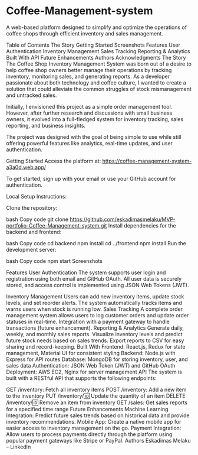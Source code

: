 # Coffee-Management-system
A web-based platform designed to simplify and optimize the operations of coffee shops through efficient inventory and sales management.

Table of Contents
The Story
Getting Started
Screenshots
Features
User Authentication
Inventory Management
Sales Tracking
Reporting & Analytics
Built With
API
Future Enhancements
Authors
Acknowledgments
The Story
The Coffee Shop Inventory Management System was born out of a desire to help coffee shop owners better manage their operations by tracking inventory, monitoring sales, and generating reports. As a developer passionate about both technology and coffee culture, I wanted to create a solution that could alleviate the common struggles of stock mismanagement and untracked sales.

Initially, I envisioned this project as a simple order management tool. However, after further research and discussions with small business owners, it evolved into a full-fledged system for inventory tracking, sales reporting, and business insights.

The project was designed with the goal of being simple to use while still offering powerful features like analytics, real-time updates, and user authentication.

Getting Started
Access the platform at:
https://coffee-management-system-a3a0d.web.app/

To get started, sign up with your email or use your GitHub account for authentication.

Local Setup Instructions:

Clone the repository:

bash
Copy code
git clone https://github.com/eskadimasmelaku/MVP-portfolio-Coffee-Management-system.git
Install dependencies for the backend and frontend:

bash
Copy code
cd backend
npm install
cd ../frontend
npm install
Run the development server:

bash
Copy code
npm start
Screenshots




Features
User Authentication
The system supports user login and registration using both email and GitHub OAuth. All user data is securely stored, and access control is implemented using JSON Web Tokens (JWT).

Inventory Management
Users can add new inventory items, update stock levels, and set reorder alerts.
The system automatically tracks items and warns users when stock is running low.
Sales Tracking
A complete order management system allows users to log customer orders and update order statuses in real-time.
Integration with a payment gateway to handle transactions (future enhancement).
Reporting & Analytics
Generate daily, weekly, and monthly sales reports.
Visualize inventory levels and predict future stock needs based on sales trends.
Export reports to CSV for easy sharing and record-keeping.
Built With
Frontend: React.js, Redux for state management, Material UI for consistent styling
Backend: Node.js with Express for API routes
Database: MongoDB for storing inventory, user, and sales data
Authentication: JSON Web Token (JWT) and GitHub OAuth
Deployment: AWS EC2, Nginx for server management
API
The system is built with a RESTful API that supports the following endpoints:

GET /inventory: Fetch all inventory items
POST /inventory: Add a new item to the inventory
PUT /inventory/:id: Update the quantity of an item
DELETE /inventory/:id: Remove an item from inventory
GET /sales: Get sales reports for a specified time range
Future Enhancements
Machine Learning Integration: Predict future sales trends based on historical data and provide inventory recommendations.
Mobile App: Create a native mobile app for easier access to inventory management on the go.
Payment Integration: Allow users to process payments directly through the platform using popular payment gateways like Stripe or PayPal.
Authors
Eskadimas Melaku – LinkedIn
